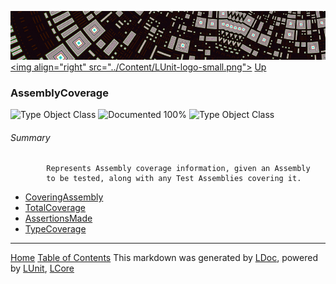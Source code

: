 ![](../Content/LUnit-banner-small.png "")
[&lt;img align=&quot;right&quot; src=&quot;../Content/LUnit-logo-small.png&quot;&gt;](../../README.md)
[Up](../LUnit.md)

### AssemblyCoverage
![Type Object Class](http://b.repl.ca/v1/Type-Object%20Class-lightgrey.png "") ![Documented 100%](http://b.repl.ca/v1/Documented-100%25-brightgreen.png "")
![Type Object Class](http://b.repl.ca/v1/Type-Object%20Class-lightgrey.png "")

###### Summary

            Represents Assembly coverage information, given an Assembly 
            to be tested, along with any Test Assemblies covering it.
            
 - [CoveringAssembly](AssemblyCoverage_CoveringAssembly.md)
 - [TotalCoverage](AssemblyCoverage_TotalCoverage.md)
 - [AssertionsMade](AssemblyCoverage_AssertionsMade.md)
 - [TypeCoverage](AssemblyCoverage_TypeCoverage.md)



---

[Home](../../README.md) [Table of Contents](../../TableOfContents.md)
This markdown was generated by [LDoc](https://github.com/CodeSingularity/LDoc), powered by [LUnit](https://github.com/CodeSingularity/LUnit), [LCore](https://github.com/CodeSingularity/LCore)
